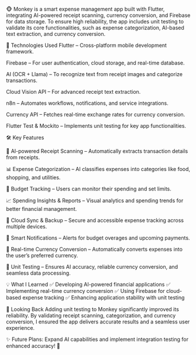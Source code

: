 🐵 Monkey is a smart expense management app built with Flutter, integrating AI-powered receipt scanning, currency conversion, and Firebase for data storage. To ensure high reliability, the app includes unit testing to validate its core functionalities, such as expense categorization, AI-based text extraction, and currency conversion.

🚀 Technologies Used
Flutter – Cross-platform mobile development framework.

  Firebase – For user authentication, cloud storage, and real-time database.

  AI (OCR + Llama) – To recognize text from receipt images and categorize transactions.

  Cloud Vision API – For advanced receipt text extraction.

  n8n – Automates workflows, notifications, and service integrations.

  Currency API – Fetches real-time exchange rates for currency conversion.

  Flutter Test & Mockito – Implements unit testing for key app functionalities.

🛠 Key Features

  📸 AI-powered Receipt Scanning – Automatically extracts transaction details from receipts.

  📊 Expense Categorization – AI classifies expenses into categories like food, shopping, and utilities.

  📅 Budget Tracking – Users can monitor their spending and set limits.

  📈 Spending Insights & Reports – Visual analytics and spending trends for better financial management.

  🔄 Cloud Sync & Backup – Secure and accessible expense tracking across multiple devices.

  📲 Smart Notifications – Alerts for budget overages and upcoming payments.

  💱 Real-time Currency Conversion – Automatically converts expenses into the user’s preferred currency.

  🧪 Unit Testing – Ensures AI accuracy, reliable currency conversion, and seamless data processing.

💡 What I Learned
  ✅ Developing AI-powered financial applications
  ✅ Implementing real-time currency conversion
  ✅ Using Firebase for cloud-based expense tracking
  ✅ Enhancing application stability with unit testing

🎯 Looking Back
  Adding unit testing to Monkey significantly improved its reliability. By validating receipt scanning, categorization, and currency conversion, I ensured the app delivers accurate results and a seamless user      experience.

✨ Future Plans: Expand AI capabilities and implement integration testing for enhanced accuracy! 🚀
